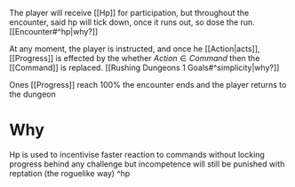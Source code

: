 The player will receive [[Hp]] for participation, but throughout the encounter, said hp will tick down, once it runs out, so dose the run. [[Encounter#^hp|why?]]

At any moment, the player is instructed, and once he [[Action|acts]],
[[Progress]] is effected by the whether $Action \in Command$  then the [[Command]] is replaced. [[Rushing Dungeons 1 Goals#^simplicity|why?]]

 Ones [[Progress]] reach 100% the encounter ends and the player returns to the dungeon
 
# Why

Hp is used to incentivise faster reaction to commands without locking progress behind any challenge but incompetence will still be punished with reptation (the roguelike way) 
^hp
